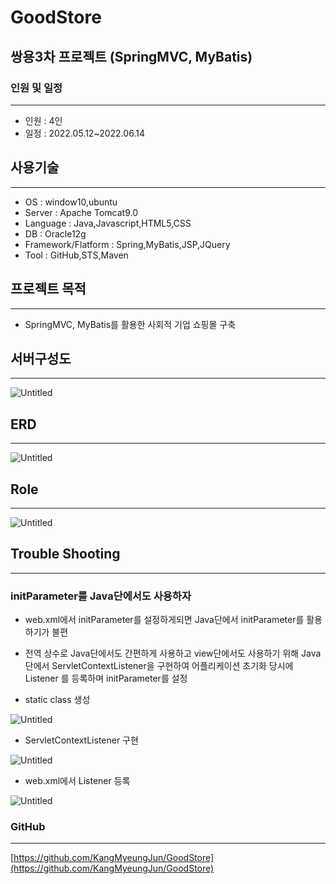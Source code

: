 # GoodStore

## 쌍용3차 프로젝트 (SpringMVC, MyBatis)

### 인원 및 일정

---

- 인원 : 4인
- 일정 : 2022.05.12~2022.06.14

## 사용기술

---

- OS : window10,ubuntu
- Server : Apache Tomcat9.0
- Language : Java,Javascript,HTML5,CSS
- DB : Oracle12g
- Framework/Flatform : Spring,MyBatis,JSP,JQuery
- Tool : GitHub,STS,Maven

## 프로젝트 목적

---

- SpringMVC, MyBatis를 활용한 사회적 기업 쇼핑몰 구축

## 서버구성도

---

![Untitled](GoodStore%20db988c781b5d46d1b40de635ca96aaad/Untitled.png)

## ERD

---

![Untitled](GoodStore%20db988c781b5d46d1b40de635ca96aaad/Untitled%201.png)

## Role

---

![Untitled](GoodStore%20db988c781b5d46d1b40de635ca96aaad/Untitled%202.png)

## Trouble Shooting

---

### initParameter를 Java단에서도 사용하자

- web.xml에서 initParameter를 설정하게되면 Java단에서 initParameter를 활용하기가 불편
- 전역 상수로 Java단에서도 간편하게 사용하고 view단에서도 사용하기 위해 Java단에서 ServletContextListener을 구현하여 어플리케이션 초기화 당시에  Listener 를 등록하며 initParameter를 설정

- static class 생성

![Untitled](GoodStore%20db988c781b5d46d1b40de635ca96aaad/Untitled%203.png)

- ServletContextListener 구현

![Untitled](GoodStore%20db988c781b5d46d1b40de635ca96aaad/Untitled%204.png)

- web.xml에서 Listener 등록

![Untitled](GoodStore%20db988c781b5d46d1b40de635ca96aaad/Untitled%205.png)

### GitHub

---

[https://github.com/KangMyeungJun/GoodStore](https://github.com/KangMyeungJun/GoodStore)
